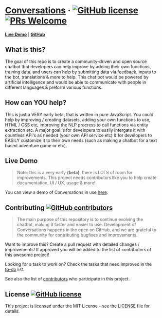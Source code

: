 # [Conversations](https://github.com/MarketingPipeline/Conversations/) &middot; [![GitHub license](https://img.shields.io/badge/license-MIT-blue.svg)](https://github.com/MarketingPipeline/Conversations/blob/main/LICENSE) [![PRs Welcome](https://img.shields.io/badge/PRs-welcome-brightgreen.svg)](https://github.com/MarketingPipeline/Conversations/blob/main/README.md#contributing-)



 **[Live Demo](https://marketingpipeline.github.io/Conversations/demo)** | **[GitHub](https://github.com/MarketingPipeline/Conversations/)**

## What is this?
The goal of this repo is to create a community-driven and open source chatbot that developers can help improve by adding their own functions, training data, and users can help by submitting data via feedback, inputs to the bot, translations & more to help.
This chat bot would be powered by artificial intelligence and would be able to communicate with people in different languages & preform various functions.

## How can YOU help?
This is just a VERY early beta, that is written in pure JavaScript. You could help by improving / creating datasets, adding your own functions to use, HTML / CSS etc, improving the NLP procress to call functions via entity extraction etc. A major goal is for developers to easily intergate it with countless API's as needed (your own API service etc) & for developers to EASILY customize it to their own needs (such as making a chatbot for a text based adventure game or etc).

<!---
## Documentation

> Note: this is a first **(v1.0.0 release)** - there is little to NO documentation. This project needs contributors like you to help improve documentation, usage & more!

You can find the Termino.js documentation [here](https://github.com/MarketingPipeline/Termino.js/wiki).  

Check out the [Getting Started](https://github.com/MarketingPipeline/Termino.js/wiki/Getting-Started) for a quick overview.

You can improve it by sending pull requests to [this repository](https://github.com/MarketingPipeline/Termino.js).
----->

## Live Demo

> Note: this is a very early **(beta)**, there is LOTS of room for improvements. This project needs contributors like you to help create documentation, UI / UX, usage & more! 

You can view a demo of Conversations in use [here](https://marketingpipeline.github.io/Conversations/demo).


## Contributing [![GitHub contributors](https://badgen.net/github/contributors/MarketingPipeline/Conversations)](https://github.com/MarketingPipeline/Conversations/graphs/contributors/)

> The main purpose of this repository is to continue evolving the chatbot, making it faster and easier to use. Development of Conversations happens in the open on GitHub, and we are grateful to the community for contributing bugfixes and improvements.

Want to improve this? Create a pull request with detailed changes / improvements! If approved you will be added to the list of contributors of this awesome project!

Looking for a task to work on? Check the tasks that need improved in the [to-do](https://github.com/MarketingPipeline/Conversations/blob/main/TO-DO.md) list.

See also the list of
[contributors](https://github.com/MarketingPipeline/Conversations/graphs/contributors) who
participate in this project.

## License   [![GitHub license](https://img.shields.io/badge/license-MIT-blue.svg)](https://github.com/MarketingPipeline/Conversations/blob/main/LICENSE)

This project is licensed under the MIT License - see the
[LICENSE](https://github.com/MarketingPipeline/Conversations/blob/main/LICENSE) file for
details.

